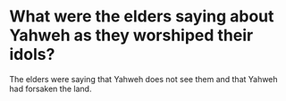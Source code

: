 # What were the elders saying about Yahweh as they worshiped their idols?

The elders were saying that Yahweh does not see them and that Yahweh had forsaken the land.
